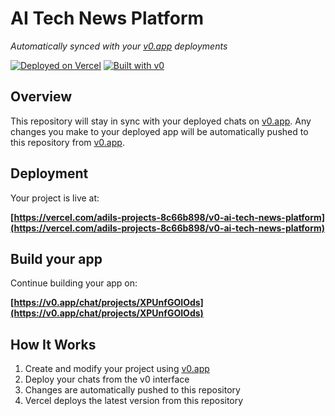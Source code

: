 # AI Tech News Platform

*Automatically synced with your [v0.app](https://v0.app) deployments*

[![Deployed on Vercel](https://img.shields.io/badge/Deployed%20on-Vercel-black?style=for-the-badge&logo=vercel)](https://vercel.com/adils-projects-8c66b898/v0-ai-tech-news-platform)
[![Built with v0](https://img.shields.io/badge/Built%20with-v0.app-black?style=for-the-badge)](https://v0.app/chat/projects/XPUnfGOIOds)

## Overview

This repository will stay in sync with your deployed chats on [v0.app](https://v0.app).
Any changes you make to your deployed app will be automatically pushed to this repository from [v0.app](https://v0.app).

## Deployment

Your project is live at:

**[https://vercel.com/adils-projects-8c66b898/v0-ai-tech-news-platform](https://vercel.com/adils-projects-8c66b898/v0-ai-tech-news-platform)**

## Build your app

Continue building your app on:

**[https://v0.app/chat/projects/XPUnfGOIOds](https://v0.app/chat/projects/XPUnfGOIOds)**

## How It Works

1. Create and modify your project using [v0.app](https://v0.app)
2. Deploy your chats from the v0 interface
3. Changes are automatically pushed to this repository
4. Vercel deploys the latest version from this repository
